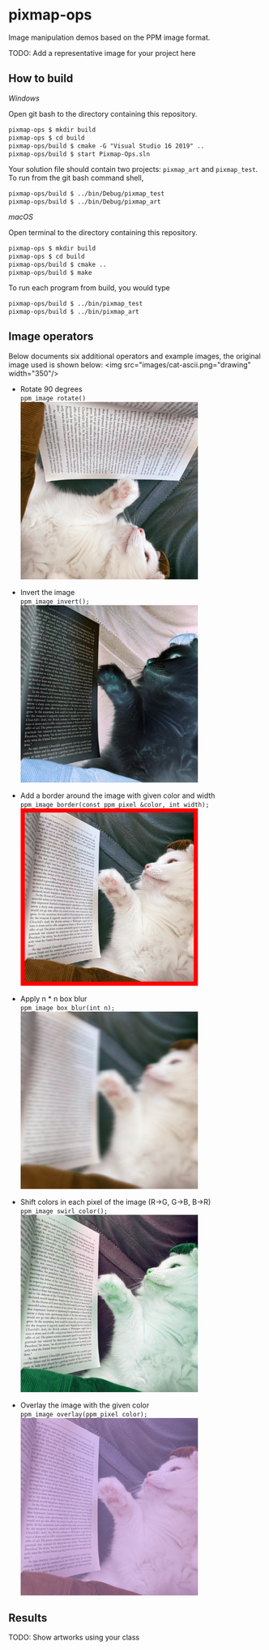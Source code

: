 # pixmap-ops

Image manipulation demos based on the PPM image format.

TODO: Add a representative image for your project here

## How to build

*Windows*

Open git bash to the directory containing this repository.

```
pixmap-ops $ mkdir build
pixmap-ops $ cd build
pixmap-ops/build $ cmake -G "Visual Studio 16 2019" ..
pixmap-ops/build $ start Pixmap-Ops.sln
```

Your solution file should contain two projects: `pixmap_art` and `pixmap_test`.
To run from the git bash command shell, 

```
pixmap-ops/build $ ../bin/Debug/pixmap_test
pixmap-ops/build $ ../bin/Debug/pixmap_art
```

*macOS*

Open terminal to the directory containing this repository.

```
pixmap-ops $ mkdir build
pixmap-ops $ cd build
pixmap-ops/build $ cmake ..
pixmap-ops/build $ make
```

To run each program from build, you would type

```
pixmap-ops/build $ ../bin/pixmap_test
pixmap-ops/build $ ../bin/pixmap_art
```

## Image operators

Below documents six additional operators and example images, the original
image used is shown below:
<img src="images/cat-ascii.png="drawing" width="350"/>

* Rotate 90 degrees\
  `ppm_image rotate()`
  <img src="images/rotate.png" alt="drawing" width="350"/>

* Invert the image\
  `ppm_image invert();`
  <img src="images/invert.png" alt="drawing" width="350"/>

* Add a border around the image with given color and width\
  `ppm_image border(const ppm_pixel &color, int width);`
  <img src="images/border.png" alt="drawing" width="350"/>

* Apply n * n box blur\
  `ppm_image box_blur(int n);`
  <img src="images/box_blur.png" alt="drawing" width="350"/>

* Shift colors in each pixel of the image (R->G, G->B, B->R)\
  `ppm_image swirl_color();`
  <img src="images/swirl.png" alt="drawing" width="350"/>

* Overlay the image with the given color\
  `ppm_image overlay(ppm_pixel color);`
  <img src="images/overlay.png" alt="drawing" width="350"/>

## Results

TODO: Show artworks using your class

